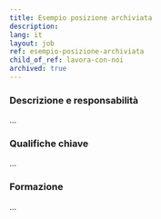 ```yaml
---
title: Esempio posizione archiviata
description: 
lang: it
layout: job
ref: esempio-posizione-archiviata
child_of_ref: lavora-con-noi
archived: true
---
```


### Descrizione e responsabilità
...

### Qualifiche chiave
...

### Formazione
...
